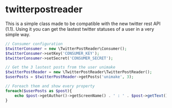 twitterpostreader
=================

This is a simple class made to be compatible with the new twitter rest API (1.1). Using it you can get
the lastest twitter statuses of a user in a very simple way.

```php
// Consumer configuration
$twitterConsumer = new \TwitterPostReader\Consumer();
$twitterConsumer->setKey('CONSUMER_KEY');
$twitterConsumer->setSecret('CONSUMER_SECRET');

// Get the 3 lastest posts from the user unimake
$twitterPostReader = new \TwitterPostReader\TwitterPostReader();
$userPosts = $twitterPostReader->getPosts('unimake', 3);

// Foreach them and show every property
foreach($userPosts as $post){
	echo $post->getAuthor()->getScreenName() . ' : ' . $post->getText();
}
```